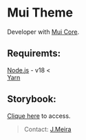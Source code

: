 # Mui Theme

Developer with [Mui Core](https://mui.com/core/#/).

## Requiremts:

[Node.js](https://nodejs.org/en/download/) - v18 <<br>
[Yarn](https://classic.yarnpkg.com/en/docs/install#windows-stable)<br>

## Storybook:

[Clique here](https://mui-theme.jm.app.br) to access.

> Contact: [J.Meira](https://github.com/J-Meira)

